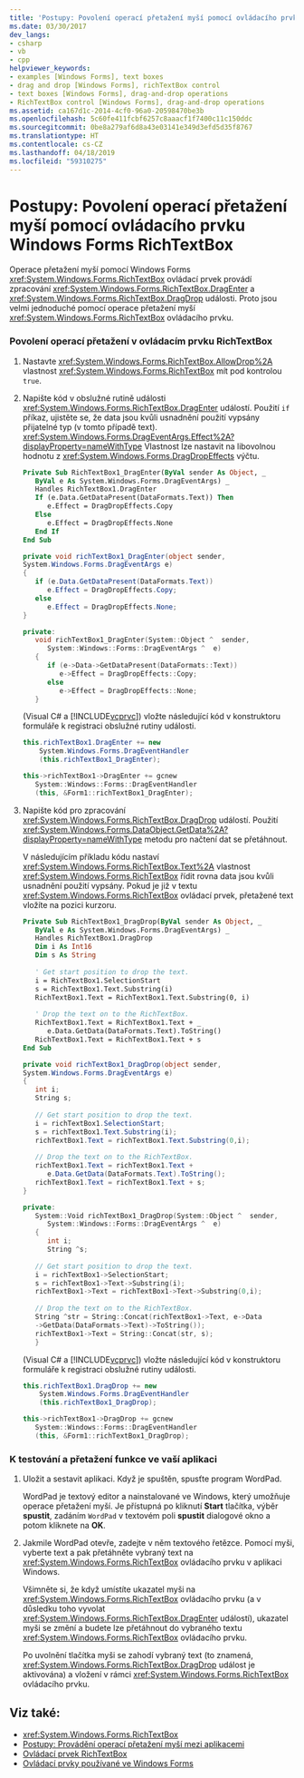```yaml
---
title: 'Postupy: Povolení operací přetažení myší pomocí ovládacího prvku Windows Forms RichTextBox'
ms.date: 03/30/2017
dev_langs:
- csharp
- vb
- cpp
helpviewer_keywords:
- examples [Windows Forms], text boxes
- drag and drop [Windows Forms], richTextBox control
- text boxes [Windows Forms], drag-and-drop operations
- RichTextBox control [Windows Forms], drag-and-drop operations
ms.assetid: ca167d1c-2014-4cf0-96a0-20598470be3b
ms.openlocfilehash: 5c60fe411fcbf6257c8aaacf1f7400c11c150ddc
ms.sourcegitcommit: 0be8a279af6d8a43e03141e349d3efd5d35f8767
ms.translationtype: HT
ms.contentlocale: cs-CZ
ms.lasthandoff: 04/18/2019
ms.locfileid: "59310275"
---
```

# <a name="how-to-enable-drag-and-drop-operations-with-the-windows-forms-richtextbox-control"></a>Postupy: Povolení operací přetažení myší pomocí ovládacího prvku Windows Forms RichTextBox
Operace přetažení myší pomocí Windows Forms <xref:System.Windows.Forms.RichTextBox> ovládací prvek provádí zpracování <xref:System.Windows.Forms.RichTextBox.DragEnter> a <xref:System.Windows.Forms.RichTextBox.DragDrop> události. Proto jsou velmi jednoduché pomocí operace přetažení myší <xref:System.Windows.Forms.RichTextBox> ovládacího prvku.  
  
### <a name="to-enable-drag-operations-in-a-richtextbox-control"></a>Povolení operací přetažení v ovládacím prvku RichTextBox  
  
1. Nastavte <xref:System.Windows.Forms.RichTextBox.AllowDrop%2A> vlastnost <xref:System.Windows.Forms.RichTextBox> mít pod kontrolou `true`.  
  
2. Napište kód v obslužné rutině události <xref:System.Windows.Forms.RichTextBox.DragEnter> událostí. Použití `if` příkaz, ujistěte se, že data jsou kvůli usnadnění použití vypsány přijatelné typ (v tomto případě text). <xref:System.Windows.Forms.DragEventArgs.Effect%2A?displayProperty=nameWithType> Vlastnost lze nastavit na libovolnou hodnotu z <xref:System.Windows.Forms.DragDropEffects> výčtu.  
  
    ```vb  
    Private Sub RichTextBox1_DragEnter(ByVal sender As Object, _   
       ByVal e As System.Windows.Forms.DragEventArgs) _   
       Handles RichTextBox1.DragEnter  
       If (e.Data.GetDataPresent(DataFormats.Text)) Then  
          e.Effect = DragDropEffects.Copy  
       Else  
          e.Effect = DragDropEffects.None  
       End If  
    End Sub  
    ```  
  
    ```csharp  
    private void richTextBox1_DragEnter(object sender,   
    System.Windows.Forms.DragEventArgs e)  
    {  
       if (e.Data.GetDataPresent(DataFormats.Text))   
          e.Effect = DragDropEffects.Copy;  
       else  
          e.Effect = DragDropEffects.None;  
    }  
    ```  
  
    ```cpp  
    private:  
       void richTextBox1_DragEnter(System::Object ^  sender,  
          System::Windows::Forms::DragEventArgs ^  e)  
       {  
          if (e->Data->GetDataPresent(DataFormats::Text))  
             e->Effect = DragDropEffects::Copy;  
          else  
             e->Effect = DragDropEffects::None;  
       }  
    ```  
  
     (Visual C# a [!INCLUDE[vcprvc](../../../../includes/vcprvc-md.md)]) vložte následující kód v konstruktoru formuláře k registraci obslužné rutiny události.  
  
    ```csharp  
    this.richTextBox1.DragEnter += new  
        System.Windows.Forms.DragEventHandler  
        (this.richTextBox1_DragEnter);  
    ```  
  
    ```cpp  
    this->richTextBox1->DragEnter += gcnew  
       System::Windows::Forms::DragEventHandler  
       (this, &Form1::richTextBox1_DragEnter);  
    ```  
  
3. Napište kód pro zpracování <xref:System.Windows.Forms.RichTextBox.DragDrop> událostí. Použití <xref:System.Windows.Forms.DataObject.GetData%2A?displayProperty=nameWithType> metodu pro načtení dat se přetáhnout.  
  
     V následujícím příkladu kódu nastaví <xref:System.Windows.Forms.RichTextBox.Text%2A> vlastnost <xref:System.Windows.Forms.RichTextBox> řídit rovna data jsou kvůli usnadnění použití vypsány. Pokud je již v textu <xref:System.Windows.Forms.RichTextBox> ovládací prvek, přetažené text vložíte na pozici kurzoru.  
  
    ```vb  
    Private Sub RichTextBox1_DragDrop(ByVal sender As Object, _   
       ByVal e As System.Windows.Forms.DragEventArgs) _   
       Handles RichTextBox1.DragDrop  
       Dim i As Int16   
       Dim s As String  
  
       ' Get start position to drop the text.  
       i = RichTextBox1.SelectionStart  
       s = RichTextBox1.Text.Substring(i)  
       RichTextBox1.Text = RichTextBox1.Text.Substring(0, i)  
  
       ' Drop the text on to the RichTextBox.  
       RichTextBox1.Text = RichTextBox1.Text + _  
          e.Data.GetData(DataFormats.Text).ToString()  
       RichTextBox1.Text = RichTextBox1.Text + s  
    End Sub  
    ```  
  
    ```csharp  
    private void richTextBox1_DragDrop(object sender,   
    System.Windows.Forms.DragEventArgs e)  
    {  
       int i;  
       String s;  
  
       // Get start position to drop the text.  
       i = richTextBox1.SelectionStart;  
       s = richTextBox1.Text.Substring(i);  
       richTextBox1.Text = richTextBox1.Text.Substring(0,i);  
  
       // Drop the text on to the RichTextBox.  
       richTextBox1.Text = richTextBox1.Text +   
          e.Data.GetData(DataFormats.Text).ToString();  
       richTextBox1.Text = richTextBox1.Text + s;  
    }  
    ```  
  
    ```cpp  
    private:  
       System::Void richTextBox1_DragDrop(System::Object ^  sender,  
          System::Windows::Forms::DragEventArgs ^  e)  
       {  
          int i;  
          String ^s;  
  
       // Get start position to drop the text.  
       i = richTextBox1->SelectionStart;  
       s = richTextBox1->Text->Substring(i);  
       richTextBox1->Text = richTextBox1->Text->Substring(0,i);  
  
       // Drop the text on to the RichTextBox.  
       String ^str = String::Concat(richTextBox1->Text, e->Data  
       ->GetData(DataFormats->Text)->ToString());   
       richTextBox1->Text = String::Concat(str, s);  
       }  
    ```  
  
     (Visual C# a [!INCLUDE[vcprvc](../../../../includes/vcprvc-md.md)]) vložte následující kód v konstruktoru formuláře k registraci obslužné rutiny události.  
  
    ```csharp  
    this.richTextBox1.DragDrop += new  
        System.Windows.Forms.DragEventHandler  
        (this.richTextBox1_DragDrop);  
    ```  
  
    ```cpp  
    this->richTextBox1->DragDrop += gcnew   
       System::Windows::Forms::DragEventHandler  
       (this, &Form1::richTextBox1_DragDrop);  
    ```  
  
### <a name="to-test-the-drag-and-drop-functionality-in-your-application"></a>K testování a přetažení funkce ve vaší aplikaci  
  
1. Uložit a sestavit aplikaci. Když je spuštěn, spusťte program WordPad.  
  
     WordPad je textový editor a nainstalované ve Windows, který umožňuje operace přetažení myší. Je přístupná po kliknutí **Start** tlačítka, výběr **spustit**, zadáním `WordPad` v textovém poli **spustit** dialogové okno a potom kliknete na  **OK**.  
  
2. Jakmile WordPad otevře, zadejte v něm textového řetězce. Pomocí myši, vyberte text a pak přetáhněte vybraný text na <xref:System.Windows.Forms.RichTextBox> ovládacího prvku v aplikaci Windows.  
  
     Všimněte si, že když umístíte ukazatel myši na <xref:System.Windows.Forms.RichTextBox> ovládacího prvku (a v důsledku toho vyvolat <xref:System.Windows.Forms.RichTextBox.DragEnter> událostí), ukazatel myši se změní a budete lze přetáhnout do vybraného textu <xref:System.Windows.Forms.RichTextBox> ovládacího prvku.  
  
     Po uvolnění tlačítka myši se zahodí vybraný text (to znamená, <xref:System.Windows.Forms.RichTextBox.DragDrop> událost je aktivována) a vložení v rámci <xref:System.Windows.Forms.RichTextBox> ovládacího prvku.  
  
## <a name="see-also"></a>Viz také:

- <xref:System.Windows.Forms.RichTextBox>
- [Postupy: Provádění operací přetažení myší mezi aplikacemi](../advanced/how-to-perform-drag-and-drop-operations-between-applications.md)
- [Ovládací prvek RichTextBox](richtextbox-control-windows-forms.md)
- [Ovládací prvky používané ve Windows Forms](controls-to-use-on-windows-forms.md)
